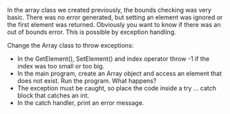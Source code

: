 In the array class we created previously, the bounds checking was very basic. There was no error generated, but setting an element was ignored or the first element was returned. Obviously you want to know if there was an out of bounds error. This is possible by exception handling.

Change the Array class to throw exceptions:

- In the GetElement(), SetElement() and index operator throw -1 if the index was too small or too big.
- In the main program, create an Array object and access an element that does not exist. Run the program. What happens?
- The exception must be caught, so place the code inside a try ... catch block that catches an int.
- In the catch handler, print an error message.